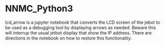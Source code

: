 # NNMC_Python3
lcd_arrow is a jupyter notebook that converts the LCD screen of the jebot to be used as a debugging tool by displaying arrows as needed. Beware this will interrup the usual jetbot display that show the IP address. There are directions in the notebook on how to restore this functionality.
